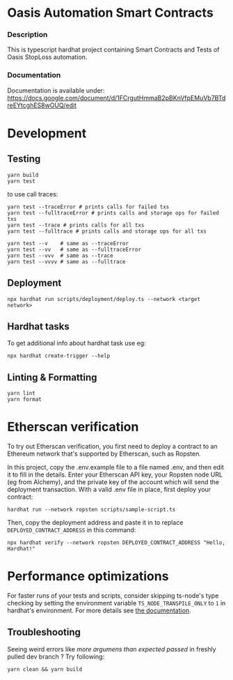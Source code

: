 # Oasis Automation Smart Contracts

### Description

This is typescript hardhat project containing Smart Contracts and Tests of Oasis StopLoss automation.

### Documentation

Documentation is available under:
https://docs.google.com/document/d/1FCrgutHmmaB2pBKnVfpEMuVb7BTdreEYtcghES8wOUQ/edit

# Development

## Testing

```shell
yarn build
yarn test
```
to use call traces: 

```
yarn test --traceError # prints calls for failed txs
yarn test --fulltraceError # prints calls and storage ops for failed txs
yarn test --trace # prints calls for all txs
yarn test --fulltrace # prints calls and storage ops for all txs

yarn test --v    # same as --traceError
yarn test --vv   # same as --fulltraceError
yarn test --vvv  # same as --trace
yarn test --vvvv # same as --fulltrace
```

## Deployment

```shell
npx hardhat run scripts/deployment/deploy.ts --network <target network>
```
## Hardhat tasks

To get additional info about hardhat task use eg:
```shell
npx hardhat create-trigger --help
```

## Linting & Formatting

```shell
yarn lint
yarn format
```

# Etherscan verification

To try out Etherscan verification, you first need to deploy a contract to an Ethereum network that's supported by Etherscan, such as Ropsten.

In this project, copy the .env.example file to a file named .env, and then edit it to fill in the details. Enter your Etherscan API key, your Ropsten node URL (eg from Alchemy), and the private key of the account which will send the deployment transaction. With a valid .env file in place, first deploy your contract:

```shell
hardhat run --network ropsten scripts/sample-script.ts
```

Then, copy the deployment address and paste it in to replace `DEPLOYED_CONTRACT_ADDRESS` in this command:

```shell
npx hardhat verify --network ropsten DEPLOYED_CONTRACT_ADDRESS "Hello, Hardhat!"
```

# Performance optimizations

For faster runs of your tests and scripts, consider skipping ts-node's type checking by setting the environment variable `TS_NODE_TRANSPILE_ONLY` to `1` in hardhat's environment. For more details see [the documentation](https://hardhat.org/guides/typescript.html#performance-optimizations).

## Troubleshooting

Seeing weird errors like _more argumens than expected passed_ in freshly pulled dev branch ?
Try following:
```shell
yarn clean && yarn build
```
